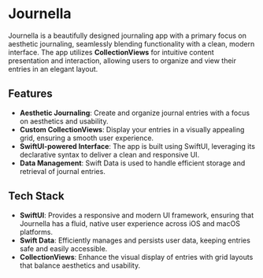# Journella

Journella is a beautifully designed journaling app with a primary focus on aesthetic journaling, seamlessly blending functionality with a clean, modern interface. The app utilizes **CollectionViews** for intuitive content presentation and interaction, allowing users to organize and view their entries in an elegant layout.

## Features

- **Aesthetic Journaling**: Create and organize journal entries with a focus on aesthetics and usability.
- **Custom CollectionViews**: Display your entries in a visually appealing grid, ensuring a smooth user experience.
- **SwiftUI-powered Interface**: The app is built using SwiftUI, leveraging its declarative syntax to deliver a clean and responsive UI.
- **Data Management**: Swift Data is used to handle efficient storage and retrieval of journal entries.

## Tech Stack

- **SwiftUI**: Provides a responsive and modern UI framework, ensuring that Journella has a fluid, native user experience across iOS and macOS platforms.
- **Swift Data**: Efficiently manages and persists user data, keeping entries safe and easily accessible.
- **CollectionViews**: Enhance the visual display of entries with grid layouts that balance aesthetics and usability.
